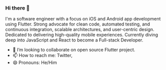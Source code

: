 ### Hi there 👋

I'm a software engineer with a focus on iOS and Android app development using Flutter. Strong advocate for clean code, automated testing, and continuous integration, scalable architectures, and user-centric design. Dedicated to delivering high-quality mobile experiences. Currently diving deep into JavaScript and React to become a Full-stack Developer.


- 👯 I’m looking to collaborate on open source Flutter project.
- 📫 How to reach me: Twitter,
- 😄 Pronouns: He/Him

<!-- **Juwonlo/Juwonlo** is a ✨ _special_ ✨ repository because its `README.md` (this file) appears on your GitHub profile.

Here are some ideas to get you started:

- 🔭 I’m currently working on ...
- 🌱 I’m currently learning ...
- 👯 I’m looking to collaborate on ...
- 🤔 I’m looking for help with ...
- 💬 Ask me about ...
- 📫 How to reach me: ...
- 😄 Pronouns: ...
- ⚡ Fun fact: ...

--!>
